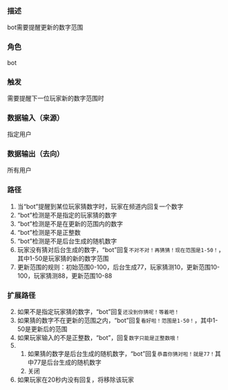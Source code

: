 ### 描述

bot需要提醒更新的数字范围

### 角色

bot

### 触发

需要提醒下一位玩家新的数字范围时

### 数据输入（来源）

指定用户

### 数据输出（去向）

所有用户

### 路径

1. 当“bot”提醒到某位玩家猜数字时，玩家在频道内回复一个数字
2. “bot”检测是不是指定的玩家猜的数字
3. “bot”检测是不是在更新的范围内的数字
4. “bot”检测是不是正整数
5. “bot”检测是不是后台生成的随机数字
6. 玩家没有猜对后台生成的数字，“bot”回复```不对不对！再猜猜！现在范围是1-50！```，其中1-50是玩家猜的新的数字范围
7. 更新范围的规则：初始范围0-100，后台生成77，玩家猜测10，更新范围10-100，玩家猜测88，更新范围10-88

### 扩展路径

2. 如果不是指定玩家猜的数字，“bot”回复```还没到你猜呢！等着吧！```
3. 如果猜的数字不在更新的范围之内，“bot”回复```看好啦！范围是1-50！```，其中1-50是更新后的范围
4. 如果玩家输入的不是正整数，“bot”，回复```数字只能是正整数哦！```
5. 1. 如果猜的数字是后台生成的随机数字，“bot”回复```恭喜你猜对啦！就是77！```其中77是后台生成的随机数字
   2. 关闭
6. 如果玩家在20秒内没有回复，将移除该玩家
